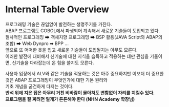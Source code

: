 # Internal Table Overview
프로그래밍 기술은 끊임없이 발전하는 생명주기를 가진다. <br>
ABAP 프로그램도 COBOL에서 파생되어 계속해서 새로운 기술들이 도입되고 있다. <BR>
절차적인 프로그래밍 ➡ 객체지향 프로그래밍 ➡ BSP 활용(JAVA Script와 ABAP의 조합) ➡ Web Dynpro ➡ BPP ... <br>
앞으로 또 어떠한 옷을 입고 새로운 기술들이 도입될지는 아무도 모른다. <br>
이러한 발전에 대비해서 신기술에 대한 지식을 습득하고 적용하는 데만 관심을 기울이면, 신기술을 다라잡는데 온 힘을 쓸지도 모른다.

사용자 입장에서 ALV와 같은 기술을 적용하는 것은 아주 중요하지만 이보더 더 중요한 것은 ABAP 프로그래밍이 무엇인가에 대한 기본 원리와 <br>
기초 개념을 굳건하게 다지는 것이다. <br>
**반석 위에 지은 집은 아무리 거친 비바람이 몰아쳐도 변함없이 자리를 지킬수 있다.** <br>
**프로그램을 잘 짜려면 얼개가 튼튼해야 한다 (NHN Academy 학장님)**